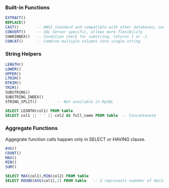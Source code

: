 ### Built-in Functions

```sql
EXTRACT()
REPLACE()
CAST()        -- ANSI standard and compatible with other databases; converts without specific format
CONVERT()     -- SQL Server specific, allows more flexibility
CHARINDEX()   -- Condition check for substring, returns 1 or -1
CONCAT()      -- Combine multiple columns into single string
```

### String Helpers

```sql
LENGTH()
LOWER()
UPPER()
LTRIM()
RTRIM()
TRIM()
SUBSTRING()
SUBSTRING_INDEX()
STRING_SPLIT()         -- Not available in MySQL

SELECT LEGNTH(col1) FROM table
SELECT col1 || ' ' || col2 AS full_name FROM table  -- Concantenate
```

### Aggregate Functions

Aggegrate function calls happen only in SELECT or HAVING clause.

```sql
AVG()
COUNT()
MAX()
MIN()
SUM()

SELECT MAX(col1),MIN(col2) FROM table
SELECT ROUND(AVG(col1),2) FROM table   -- 2 represents numnber of decimals
```
